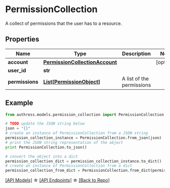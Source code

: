 # PermissionCollection

A collect of permissions that the user has to a resource.

## Properties
Name | Type | Description | Notes
------------ | ------------- | ------------- | -------------
**account** | [**PermissionCollectionAccount**](PermissionCollectionAccount.md) |  | [optional] 
**user_id** | **str** |  | 
**permissions** | [**List[PermissionObject]**](PermissionObject.md) | A list of the permissions | 

## Example

```python
from authress.models.permission_collection import PermissionCollection

# TODO update the JSON string below
json = "{}"
# create an instance of PermissionCollection from a JSON string
permission_collection_instance = PermissionCollection.from_json(json)
# print the JSON string representation of the object
print PermissionCollection.to_json()

# convert the object into a dict
permission_collection_dict = permission_collection_instance.to_dict()
# create an instance of PermissionCollection from a dict
permission_collection_from_dict = PermissionCollection.from_dict(permission_collection_dict)
```
[[API Models]](./README.md#documentation-for-models) ☆ [[API Endpoints]](./README.md#documentation-for-api-endpoints) ☆ [[Back to Repo]](../README.md)



